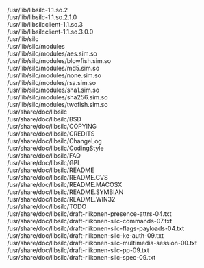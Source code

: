 /usr/lib/libsilc-1.1.so.2  
/usr/lib/libsilc-1.1.so.2.1.0  
/usr/lib/libsilcclient-1.1.so.3  
/usr/lib/libsilcclient-1.1.so.3.0.0  
/usr/lib/silc  
/usr/lib/silc/modules  
/usr/lib/silc/modules/aes.sim.so  
/usr/lib/silc/modules/blowfish.sim.so  
/usr/lib/silc/modules/md5.sim.so  
/usr/lib/silc/modules/none.sim.so  
/usr/lib/silc/modules/rsa.sim.so  
/usr/lib/silc/modules/sha1.sim.so  
/usr/lib/silc/modules/sha256.sim.so  
/usr/lib/silc/modules/twofish.sim.so  
/usr/share/doc/libsilc  
/usr/share/doc/libsilc/BSD  
/usr/share/doc/libsilc/COPYING  
/usr/share/doc/libsilc/CREDITS  
/usr/share/doc/libsilc/ChangeLog  
/usr/share/doc/libsilc/CodingStyle  
/usr/share/doc/libsilc/FAQ  
/usr/share/doc/libsilc/GPL  
/usr/share/doc/libsilc/README  
/usr/share/doc/libsilc/README.CVS  
/usr/share/doc/libsilc/README.MACOSX  
/usr/share/doc/libsilc/README.SYMBIAN  
/usr/share/doc/libsilc/README.WIN32  
/usr/share/doc/libsilc/TODO  
/usr/share/doc/libsilc/draft-riikonen-presence-attrs-04.txt  
/usr/share/doc/libsilc/draft-riikonen-silc-commands-07.txt  
/usr/share/doc/libsilc/draft-riikonen-silc-flags-payloads-04.txt  
/usr/share/doc/libsilc/draft-riikonen-silc-ke-auth-09.txt  
/usr/share/doc/libsilc/draft-riikonen-silc-multimedia-session-00.txt  
/usr/share/doc/libsilc/draft-riikonen-silc-pp-09.txt  
/usr/share/doc/libsilc/draft-riikonen-silc-spec-09.txt  
